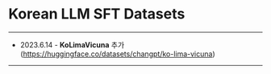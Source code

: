 # Korean LLM SFT Datasets

-----
* 2023.6.14 - **KoLimaVicuna** 추가 (https://huggingface.co/datasets/changpt/ko-lima-vicuna)

-----
